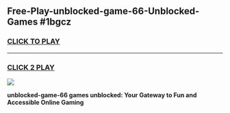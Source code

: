 
## Free-Play-unblocked-game-66-Unblocked-Games #1bgcz
<h3>
<a href="https://news.freeplayer.one?title=unblocked-game-66&ref=8M">CLICK TO PLAY</a></h3>
<hr>

<h3>
<a href="https://news.freeplayer.one?title=unblocked-game-66&ref=8M">CLICK 2 PLAY</a>
  
</h3>

<a href="https://news.freeplayer.one?title=unblocked-game-66&ref=8M"><img src="https://clearcache.store/games.png"></a>


**unblocked-game-66 games unblocked: Your Gateway to Fun and Accessible Online Gaming**
